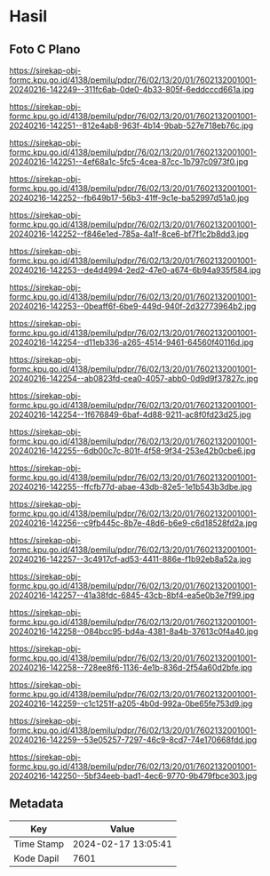 # Hasil

## Foto C Plano

https://sirekap-obj-formc.kpu.go.id/4138/pemilu/pdpr/76/02/13/20/01/7602132001001-20240216-142249--311fc6ab-0de0-4b33-805f-6eddcccd661a.jpg

https://sirekap-obj-formc.kpu.go.id/4138/pemilu/pdpr/76/02/13/20/01/7602132001001-20240216-142251--812e4ab8-963f-4b14-9bab-527e718eb76c.jpg

https://sirekap-obj-formc.kpu.go.id/4138/pemilu/pdpr/76/02/13/20/01/7602132001001-20240216-142251--4ef68a1c-5fc5-4cea-87cc-1b797c0973f0.jpg

https://sirekap-obj-formc.kpu.go.id/4138/pemilu/pdpr/76/02/13/20/01/7602132001001-20240216-142252--fb649b17-56b3-41ff-9c1e-ba52997d51a0.jpg

https://sirekap-obj-formc.kpu.go.id/4138/pemilu/pdpr/76/02/13/20/01/7602132001001-20240216-142252--f846e1ed-785a-4a1f-8ce6-bf7f1c2b8dd3.jpg

https://sirekap-obj-formc.kpu.go.id/4138/pemilu/pdpr/76/02/13/20/01/7602132001001-20240216-142253--de4d4994-2ed2-47e0-a674-6b94a935f584.jpg

https://sirekap-obj-formc.kpu.go.id/4138/pemilu/pdpr/76/02/13/20/01/7602132001001-20240216-142253--0beaff6f-6be9-449d-940f-2d32773964b2.jpg

https://sirekap-obj-formc.kpu.go.id/4138/pemilu/pdpr/76/02/13/20/01/7602132001001-20240216-142254--d11eb336-a265-4514-9461-64560f40116d.jpg

https://sirekap-obj-formc.kpu.go.id/4138/pemilu/pdpr/76/02/13/20/01/7602132001001-20240216-142254--ab0823fd-cea0-4057-abb0-0d9d9f37827c.jpg

https://sirekap-obj-formc.kpu.go.id/4138/pemilu/pdpr/76/02/13/20/01/7602132001001-20240216-142254--1f676849-6baf-4d88-9211-ac8f0fd23d25.jpg

https://sirekap-obj-formc.kpu.go.id/4138/pemilu/pdpr/76/02/13/20/01/7602132001001-20240216-142255--6db00c7c-801f-4f58-9f34-253e42b0cbe6.jpg

https://sirekap-obj-formc.kpu.go.id/4138/pemilu/pdpr/76/02/13/20/01/7602132001001-20240216-142255--ffcfb77d-abae-43db-82e5-1e1b543b3dbe.jpg

https://sirekap-obj-formc.kpu.go.id/4138/pemilu/pdpr/76/02/13/20/01/7602132001001-20240216-142256--c9fb445c-8b7e-48d6-b6e9-c6d18528fd2a.jpg

https://sirekap-obj-formc.kpu.go.id/4138/pemilu/pdpr/76/02/13/20/01/7602132001001-20240216-142257--3c4917cf-ad53-4411-886e-f1b92eb8a52a.jpg

https://sirekap-obj-formc.kpu.go.id/4138/pemilu/pdpr/76/02/13/20/01/7602132001001-20240216-142257--41a38fdc-6845-43cb-8bf4-ea5e0b3e7f99.jpg

https://sirekap-obj-formc.kpu.go.id/4138/pemilu/pdpr/76/02/13/20/01/7602132001001-20240216-142258--084bcc95-bd4a-4381-8a4b-37613c0f4a40.jpg

https://sirekap-obj-formc.kpu.go.id/4138/pemilu/pdpr/76/02/13/20/01/7602132001001-20240216-142258--728ee8f6-1136-4e1b-836d-2f54a60d2bfe.jpg

https://sirekap-obj-formc.kpu.go.id/4138/pemilu/pdpr/76/02/13/20/01/7602132001001-20240216-142259--c1c1251f-a205-4b0d-992a-0be65fe753d9.jpg

https://sirekap-obj-formc.kpu.go.id/4138/pemilu/pdpr/76/02/13/20/01/7602132001001-20240216-142259--53e05257-7297-46c9-8cd7-74e170668fdd.jpg

https://sirekap-obj-formc.kpu.go.id/4138/pemilu/pdpr/76/02/13/20/01/7602132001001-20240216-142250--5bf34eeb-bad1-4ec6-9770-9b479fbce303.jpg


## Metadata

| Key        | Value               |
| ---------- | ------------------- |
| Time Stamp | 2024-02-17 13:05:41 |
| Kode Dapil | 7601                |




